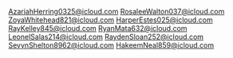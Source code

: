 AzariahHerring0325@icloud.com
RosaleeWalton037@icloud.com 
ZoyaWhitehead821@icloud.com
HarperEstes025@icloud.com
RayKelley845@icloud.com
RyanMata632@icloud.com 
LeonelSalas214@icloud.com
RaydenSloan252@icloud.com
SevynShelton8962@icloud.com
HakeemNeal859@icloud.com
